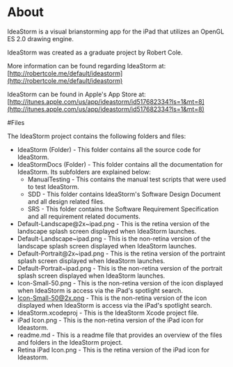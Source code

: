 # About

IdeaStorm is a visual brianstorming app for the iPad that utilizes an OpenGL ES 2.0 drawing engine. 

IdeaStorm was created as a graduate project by Robert Cole. 

More information can be found regarding IdeaStorm at: [http://robertcole.me/default/ideastorm](http://robertcole.me/default/ideastorm)

IdeaStorm can be found in Apple's App Store at: [http://itunes.apple.com/us/app/ideastorm/id517682334?ls=1&mt=8](http://itunes.apple.com/us/app/ideastorm/id517682334?ls=1&mt=8)

#Files

The IdeaStorm project contains the following folders and files:

- IdeaStorm (Folder) - This folder contains all the source code for IdeaStorm.
- IdeaStormDocs (Folder) - This folder contains all the documentation for IdeaStorm. Its subfolders are explained below:
    - ManualTesting - This contains the manual test scripts that were used to test IdeaStorm.
    - SDD - This folder contains IdeaStorm's Software Design Document and all design related files.
    - SRS - This folder contains the Software Requirement Specification and all requirement related documents.
- Default-Landscape@2x~ipad.png - This is the retina version of the landscape splash screen displayed when IdeaStorm launches.
- Default-Landscape~ipad.png -  This is the non-retina version of the landscape splash screen displayed when IdeaStorm launches.
- Default-Portrait@2x~ipad.png -  This is the retina version of the portraint splash screen displayed when IdeaStorm launches.
- Default-Portrait~ipad.png -  This is the non-retina version of the portrait splash screen displayed when IdeaStorm launches.
- Icon-Small-50.png - This is the non-retina version of the icon displayed when IdeaStorm is access via the iPad's spotlight search.
- Icon-Small-50@2x.png - This is the non-retina version of the icon displayed when IdeaStorm is access via the iPad's spotlight search. 
- IdeaStorm.xcodeproj - This is the IdeaStorm Xcode project file.
- iPad Icon.png - This is the non-retina version of the iPad icon for Ideastorm.
- readme.md - This is a readme file that provides an overview of the files and folders in the IdeaStorm project.
- Retina iPad Icon.png -  This is the retina version of the iPad icon for Ideastorm.